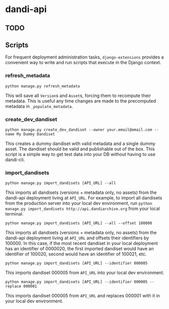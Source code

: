 # dandi-api

## TODO

## Scripts

For frequent deployment administration tasks, `django-extensions` provides a convenient way to write and run scripts that execute in the Django context.

### refresh_metadata

```
python manage.py refresh_metadata
```

This will save all `Version`s and `Asset`s, forcing them to recompute their metadata.
This is useful any time changes are made to the precomputed metadata in `_populate_metadata`.

### create_dev_dandiset

```
python manage.py create_dev_dandiset --owner your.email@email.com --name My Dummy Dandiset
```

This creates a dummy dandiset with valid metadata and a single dummy asset.
The dandiset should be valid and publishable out of the box.
This script is a simple way to get test data into your DB without having to use dandi-cli.

### import_dandisets
```
python manage.py import_dandisets [API_URL] --all
```

This imports all dandisets (versions + metadata only, no assets) from the dandi-api deployment
living at `API_URL`. For example, to import all dandisets from the production server into your
local dev environment, run `python manage.py import_dandisets http://api.dandiarchive.org` from
your local terminal.

```
python manage.py import_dandisets [API_URL] --all --offset 100000
```

This imports all dandisets (versions + metadata only, no assets) from the dandi-api deployment
living at `API_URL` and offsets their identifiers by 100000. In this case, if the most recent dandiset
in your local deployment has an identifier of 0000020, the first imported dandiset would have an
identifier of 100020, second would have an identifier of 100021, etc.

```
python manage.py import_dandisets [API_URL] --identifier 000005
```

This imports dandiset 000005 from `API_URL` into your local dev environment.

```
python manage.py import_dandisets [API_URL] --identifier 000005 --replace 000001
```

This imports dandiset 000005 from `API_URL` and replaces 000001 with it in your local dev environment.
